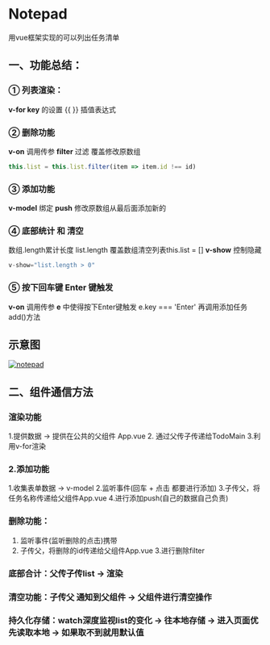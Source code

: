 # Notepad
用vue框架实现的可以列出任务清单
## 一、功能总结：
### ① 列表渲染：
**v-for key** 的设置 {{ }} 插值表达式
### ② 删除功能
**v-on** 调用传参 **filter** 过滤 覆盖修改原数组  
```javascript
this.list = this.list.filter(item => item.id !== id)
```
### ③ 添加功能
**v-model** 绑定 **push** 修改原数组从最后面添加新的
### ④ 底部统计 和 清空
数组.length累计长度 list.length
覆盖数组清空列表this.list = []
**v-show** 控制隐藏  
```javascript
v-show="list.length > 0"
```
### ⑤ 按下回车键 Enter 键触发
**v-on** 调用传参 **e** 中使得按下Enter键触发
e.key === 'Enter'
再调用添加任务add()方法
## 示意图
[![notepad](https://img.17carat.cn/2024/04/github/notepad.png "notepad")](https://img.17carat.cn/2024/04/github/notepad.png "notepad")

## 二、组件通信方法
### 渲染功能
1.提供数据 -> 提供在公共的父组件 App.vue
2. 通过父传子传递给TodoMain
3.利用v-for渲染

### 2.添加功能
1.收集表单数据 -> v-model
2.监听事件(回车 + 点击 都要进行添加)
3.子传父，将任务名称传递给父组件App.vue
4.进行添加push(自己的数据自己负责)

### 删除功能：
1. 监听事件(监听删除的点击)携带
2. 子传父，将删除的id传递给父组件App.vue
3.进行删除filter

### 底部合计：父传子传list -> 渲染
### 清空功能：子传父 通知到父组件 -> 父组件进行清空操作
### 持久化存储：watch深度监视list的变化 -> 往本地存储 -> 进入页面优先读取本地 -> 如果取不到就用默认值
